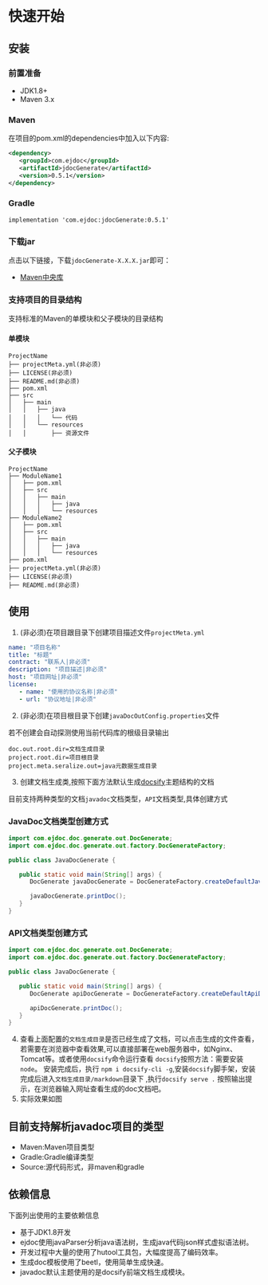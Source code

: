 # 快速开始

## 安装
### 前置准备
* JDK1.8+
* Maven 3.x

### Maven
在项目的pom.xml的dependencies中加入以下内容:

```xml
<dependency>
   <groupId>com.ejdoc</groupId>
   <artifactId>jdocGenerate</artifactId>
   <version>0.5.1</version>
</dependency>
```

### Gradle
```
implementation 'com.ejdoc:jdocGenerate:0.5.1'
```

### 下载jar

点击以下链接，下载`jdocGenerate-X.X.X.jar`即可：

- [Maven中央库](https://repo1.maven.org/maven2/com/ejdoc/jdocGenerate/0.5.1/)

### 支持项目的目录结构
支持标准的Maven的单模块和父子模块的目录结构
#### 单模块
```
ProjectName
├── projectMeta.yml(非必须)
├── LICENSE(非必须)
├── README.md(非必须)
├── pom.xml
├── src
│   ├── main
│   │   ├── java
│   │   │   └── 代码
│   │   └── resources
│   │       ├── 资源文件

```

#### 父子模块
```
ProjectName
├── ModuleName1
│   ├── pom.xml
│   ├── src
│   │   ├── main
│   │   │   ├── java
│   │   │   └── resources
├── ModuleName2
│   ├── pom.xml
│   ├── src
│   │   ├── main
│   │   │   ├── java
│   │   │   └── resources
├── pom.xml
├── projectMeta.yml(非必须)
├── LICENSE(非必须)
├── README.md(非必须)

```
## 使用
1. (非必须)在项目跟目录下创建项目描述文件`projectMeta.yml`

```yaml
name: "项目名称"
title: "标题"
contract: "联系人|非必须"
description: "项目描述|非必须"
host: "项目网址|非必须"
license:
   - name: "使用的协议名称|非必须"
   - url: "协议地址|非必须"
```

2. (非必须)在项目根目录下创建`javaDocOutConfig.properties`文件

若不创建会自动探测使用当前代码库的根级目录输出

```properties
doc.out.root.dir=文档生成目录
project.root.dir=项目根目录
project.meta.seralize.out=java元数据生成目录
```

3. 创建文档生成类,按照下面方法默认生成[docsify](https://docsify.js.org/)主题结构的文档

目前支持两种类型的文档`javadoc`文档类型，`API`文档类型,具体创建方式
### JavaDoc文档类型创建方式
```java
import com.ejdoc.doc.generate.out.DocGenerate;
import com.ejdoc.doc.generate.out.factory.DocGenerateFactory;

public class JavaDocGenerate {

   public static void main(String[] args) {
      DocGenerate javaDocGenerate = DocGenerateFactory.createDefaultJavaDocGenerate();

      javaDocGenerate.printDoc();
   }
}
```
### API文档类型创建方式
```java
import com.ejdoc.doc.generate.out.DocGenerate;
import com.ejdoc.doc.generate.out.factory.DocGenerateFactory;

public class JavaDocGenerate {

   public static void main(String[] args) {
      DocGenerate apiDocGenerate = DocGenerateFactory.createDefaultApiDocGenerate();

      apiDocGenerate.printDoc();
   }
}
```


4. 查看上面配置的`文档生成目录`是否已经生成了文档，可以点击生成的文件查看，若需要在浏览器中查看效果,可以直接部署在web服务器中，如Nginx、Tomcat等。或者使用`docsify`命令运行查看 `docsify`按照方法：需要安装`node`。
   安装完成后，执行 `npm i docsify-cli -g`,安装`docsify`脚手架，安装完成后进入`文档生成目录/markdown`目录下 ,执行`docsify serve .`
   按照输出提示，在浏览器输入网址查看生成的doc文档吧。
5. 实际效果如图

## 目前支持解析javadoc项目的类型
* Maven:Maven项目类型
* Gradle:Gradle编译类型
* Source:源代码形式，非maven和gradle

## 依赖信息
下面列出使用的主要依赖信息
* 基于JDK1.8开发
* ejdoc使用javaParser分析java语法树，生成java代码json样式虚拟语法树。
* 开发过程中大量的使用了hutool工具包，大幅度提高了编码效率。
* 生成doc模板使用了beetl，使用简单生成快速。
* javadoc默认主题使用的是docsify前端文档生成模块。
